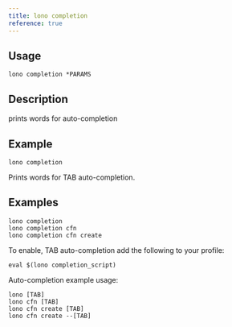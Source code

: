 ```yaml
---
title: lono completion
reference: true
---
```


## Usage

    lono completion *PARAMS

## Description

prints words for auto-completion

## Example

    lono completion

Prints words for TAB auto-completion.

## Examples

    lono completion
    lono completion cfn
    lono completion cfn create

To enable, TAB auto-completion add the following to your profile:

    eval $(lono completion_script)

Auto-completion example usage:

    lono [TAB]
    lono cfn [TAB]
    lono cfn create [TAB]
    lono cfn create --[TAB]



